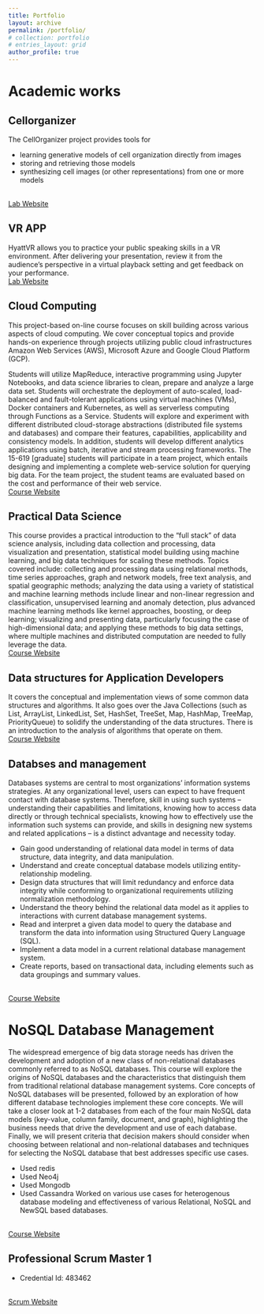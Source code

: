 ```yaml
---
title: Portfolio
layout: archive
permalink: /portfolio/
# collection: portfolio
# entries_layout: grid
author_profile: true
---
```

# Academic works

## Cellorganizer
The CellOrganizer project provides tools for
- learning generative models of cell organization directly from images
- storing and retrieving those models
- synthesizing cell images (or other representations) from one or more models
<br>
<a href="http://www.cellorganizer.org/">Lab Website</a>

## VR APP
HyattVR allows you to practice your public speaking skills in a VR environment. After delivering your presentation, review it from the audience’s perspective in a virtual playback setting and get feedback on your performance.
<br>
<a href="http://olicdn.andrew.cmu.edu/vrapp.html">Lab Website</a>

## Cloud Computing
This project-based on-line course focuses on skill building across various aspects of cloud computing. We cover conceptual topics and provide hands-on experience through projects utilizing public cloud infrastructures Amazon Web Services (AWS), Microsoft Azure and Google Cloud Platform (GCP).

Students will utilize MapReduce, interactive programming using Jupyter Notebooks, and data science libraries to clean, prepare and analyze a large data set. Students will orchestrate the deployment of auto-scaled, load-balanced and fault-tolerant applications using virtual machines (VMs), Docker containers and Kubernetes, as well as serverless computing through Functions as a Service. Students will explore and experiment with different distributed cloud-storage abstractions (distributed file systems and databases) and compare their features, capabilities, applicability and consistency models. In addition, students will develop different analytics applications using batch, iterative and stream processing frameworks. The 15-619 [graduate] students will participate in a team project, which entails designing and implementing a complete web-service solution for querying big data. For the team project, the student teams are evaluated based on the cost and performance of their web service.<br>
<a href="https://www.cs.cmu.edu/~msakr/15619-s20/">Course Website</a>

## Practical Data Science
This course provides a practical introduction to the “full stack” of data science analysis, including data collection and processing, data visualization and presentation, statistical model building using machine learning, and big data techniques for scaling these methods. Topics covered include: collecting and processing data using relational methods, time series approaches, graph and network models, free text analysis, and spatial geographic methods; analyzing the data using a variety of statistical and machine learning methods include linear and non-linear regression and classification, unsupervised learning and anomaly detection, plus advanced machine learning methods like kernel approaches, boosting, or deep learning; visualizing and presenting data, particularly focusing the case of high-dimensional data; and applying these methods to big data settings, where multiple machines and distributed computation are needed to fully leverage the data.
<br>
<a href="http://www.datasciencecourse.org/">Course Website</a>

## Data structures for Application Developers
It covers the conceptual and implementation views of some common data structures and algorithms. It also goes over the Java Collections (such as List, ArrayList, LinkedList, Set, HashSet, TreeSet, Map, HashMap, TreeMap, PriorityQueue) to solidify the understanding of the data structures. There is an introduction to the analysis of algorithms that operate on them.
<br>
<a href="https://www.coursicle.com/cmu/courses/ISR/17683/">Course Website</a>

## Databses and management
 Databases systems are central to most organizations’ information systems strategies. At any organizational level, users can expect to have frequent contact with database systems. Therefore, skill in using such systems – understanding their capabilities and limitations, knowing how to access data directly or through technical specialists, knowing how to
effectively use the information such systems can provide, and skills in designing new systems and related applications – is a distinct advantage and necessity today. 
 - Gain good understanding of relational data model in terms of data structure, data integrity, and data manipulation.  
 - Understand and create conceptual database models utilizing entity-relationship modeling.  
 - Design data structures that will limit redundancy and enforce data integrity while conforming to organizational requirements utilizing normalization methodology. 
 - Understand the theory behind the relational data model as it applies to interactions with current database management systems.  
 - Read and interpret a given data model to query the database and transform the data into information using Structured Query Language (SQL).  
 - Implement a data model in a current relational database management system.  
 - Create reports, based on transactional data, including elements such as data groupings and summary values. 
<br>
<a href="http://www.datasciencecourse.org/">Course Website</a> 

# NoSQL Database Management
 The widespread emergence of big data storage needs has driven the development and adoption of a new class of non-relational databases commonly referred to as NoSQL databases. This course will explore the origins of NoSQL databases and the characteristics that distinguish them from traditional relational database management systems. Core concepts of NoSQL databases will be presented, followed by an exploration of how different database technologies implement these core concepts. We will take a closer look at 1-2 databases from each of the four main NoSQL data models (key-value, column family, document, and graph), highlighting the business needs that drive the development and use of each database. Finally, we will present criteria that decision makers should consider when choosing between relational and non-relational databases and techniques for selecting the NoSQL database that best addresses specific use cases.
 - Used redis
 - Used Neo4j
 - Used Mongodb
 - Used Cassandra
 Worked on various use cases for heterogenous database modeling and effectiveness of various Relational, NoSQL and NewSQL based databases.
<br>
<a href="https://api.heinz.cmu.edu/courses_api/course_detail/95-737">Course Website</a>

## Professional Scrum Master 1
- Credential Id: 483462
<br>
<a href="https://www.scrum.org/certification-list">Scrum Website</a>


